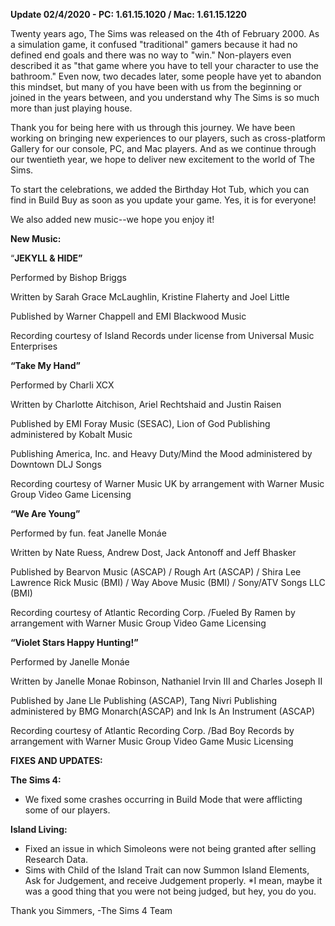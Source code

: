 **Update 02/4/2020 - PC: 1.61.15.1020 / Mac: 1.61.15.1220**

Twenty years ago, The Sims was released on the 4th of February 2000. As a simulation game, it confused "traditional" gamers because it had no defined end goals and there was no way to "win." Non-players even described it as "that game where you have to tell your character to use the bathroom." Even now, two decades later, some people have yet to abandon this mindset, but many of you have been with us from the beginning or joined in the years between, and you understand why The Sims is so much more than just playing house.

Thank you for being here with us through this journey. We have been working on bringing new experiences to our players, such as cross-platform Gallery for our console, PC, and Mac players. And as we continue through our twentieth year, we hope to deliver new excitement to the world of The Sims.

To start the celebrations, we added the Birthday Hot Tub, which you can find in Build Buy as soon as you update your game. Yes, it is for everyone!

We also added new music--we hope you enjoy it!

**New Music:**

“__JEKYLL & HIDE”__

Performed by Bishop Briggs

Written by Sarah Grace McLaughlin, Kristine Flaherty and Joel Little

Published by Warner Chappell and EMI Blackwood Music

Recording courtesy of Island Records under license from Universal Music Enterprises

**“Take My Hand”**

Performed by Charli XCX

Written by Charlotte Aitchison, Ariel Rechtshaid and Justin Raisen

Published by EMI Foray Music (SESAC), Lion of God Publishing administered by Kobalt Music 

Publishing America, Inc. and Heavy Duty/Mind the Mood administered by Downtown DLJ Songs

Recording courtesy of Warner Music UK by arrangement with Warner Music Group Video Game Licensing

__“We Are Young”__

Performed by fun. feat Janelle Monáe

Written by Nate Ruess, Andrew Dost, Jack Antonoff and Jeff Bhasker

Published by Bearvon Music (ASCAP) / Rough Art (ASCAP) / Shira Lee Lawrence Rick Music (BMI) / 
Way Above Music (BMI) / Sony/ATV Songs LLC (BMI)

Recording courtesy of Atlantic Recording Corp. /Fueled By Ramen by arrangement with Warner 
Music Group Video Game Licensing

__“Violet Stars Happy Hunting!”__

Performed by Janelle Monáe

Written by Janelle Monae Robinson, Nathaniel Irvin III and Charles Joseph II

Published by Jane Lle Publishing (ASCAP), Tang Nivri Publishing administered by BMG Monarch(ASCAP) and Ink Is An Instrument (ASCAP)

Recording courtesy of Atlantic Recording Corp. /Bad Boy Records by arrangement with Warner Music Group Video Game Music Licensing

**FIXES AND UPDATES:**

**The Sims 4:**

  * We fixed some crashes occurring in Build Mode that were afflicting some of our players.


**Island Living:**

  *  Fixed an issue in which Simoleons were not being granted after selling Research Data.
  *  Sims with Child of the Island Trait can now Summon Island Elements, Ask for Judgement, and receive Judgement properly.
    *I mean, maybe it was a good thing that you were not being judged, but hey, you do you.


Thank you Simmers,
-The Sims 4 Team 
